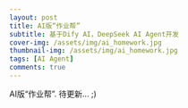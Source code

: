 ```yaml
---
layout: post
title: AI版“作业帮”
subtitle: 基于Dify AI，DeepSeek AI Agent开发
cover-img: /assets/img/ai_homework.jpg
thumbnail-img: /assets/img/ai_homework.jpg
tags: [AI Agent]
comments: true
---
```



AI版“作业帮”. 待更新... ;)
